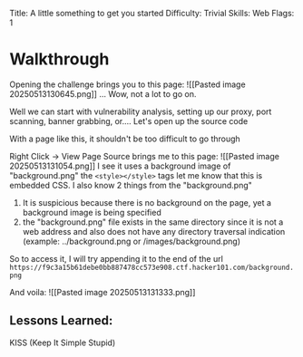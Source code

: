 Title: A little something to get you started
Difficulty: Trivial
Skills: Web
Flags: 1

# Walkthrough
Opening the challenge brings you to this page:
![[Pasted image 20250513130645.png]]
... Wow, not a lot to go on.

Well we can start with vulnerability analysis, setting up our proxy, port scanning, banner grabbing, or....
Let's open up the source code

With a page like this, it shouldn't be too difficult to go through

Right Click -> View Page Source brings me to this page:
![[Pasted image 20250513131054.png]]
I see it uses a background image of "background.png"
the `<style></style>` tags let me know that this is embedded CSS. I also know 2 things from the "background.png"
1) It is suspicious because there is no background on the page, yet a background image is being specified
2) the "background.png" file exists in the same directory since it is not a web address and also does not have any directory traversal indication (example: ../background.png or /images/background.png)

So to access it, I will try appending it to the end of the url
`https://f9c3a15b61debe0bb887478cc573e908.ctf.hacker101.com/background.png`

And voila: 
![[Pasted image 20250513131333.png]]

## Lessons Learned:
KISS (Keep It Simple Stupid)